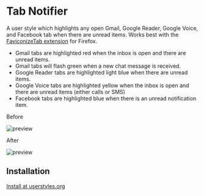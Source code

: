 Tab Notifier
==================

A user style which highlights any open Gmail, Google Reader, Google Voice, and Facebook tab when there are unread items. Works best with the [FaviconizeTab extension](https://addons.mozilla.org/en-US/firefox/addon/3780) for Firefox.

- Gmail tabs are highlighted red when the inbox is open and there are unread items.
- Gmail tabs will flash green when a new chat message is received.
- Google Reader tabs are highlighted light blue when there are unread items.
- Google Voice tabs are highlighted yellow when the inbox is open and there are unread items (either calls or SMS)
- Facebook tabs are highlighted blue when there is an unread notification item.

Before

![preview](https://github.com/jasonkarns/userstyles/raw/master/tab_notifier/before.png)

After

![preview](https://github.com/jasonkarns/userstyles/raw/master/tab_notifier/after.png)

Installation
------------
[Install at userstyles.org](http://userstyles.org/styles/14571)
